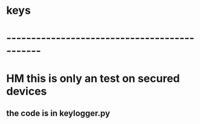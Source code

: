 # keys
# ---------------------------------------------
# HM this is only an test on secured devices
## the code is in keylogger.py
